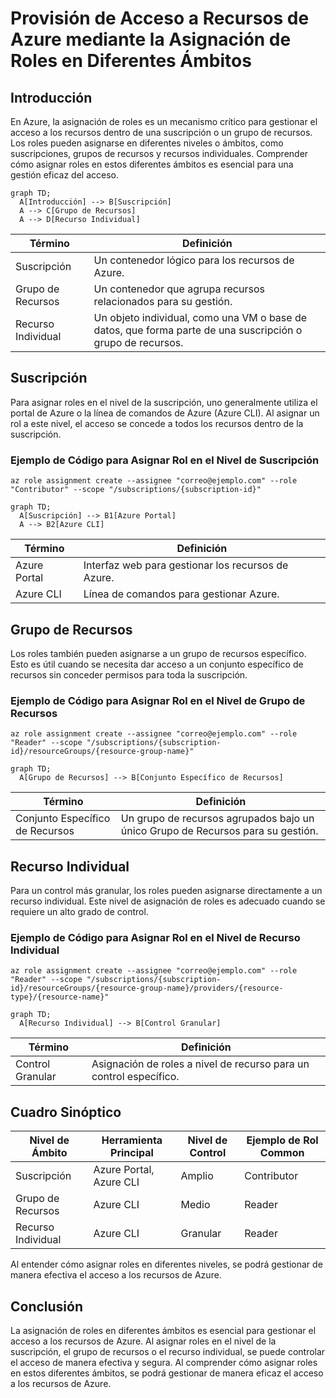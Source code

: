 # Provisión de Acceso a Recursos de Azure mediante la Asignación de Roles en Diferentes Ámbitos

## Introducción

En Azure, la asignación de roles es un mecanismo crítico para gestionar el acceso a los recursos dentro de una suscripción o un grupo de recursos. Los roles pueden asignarse en diferentes niveles o ámbitos, como suscripciones, grupos de recursos y recursos individuales. Comprender cómo asignar roles en estos diferentes ámbitos es esencial para una gestión eficaz del acceso.

```mermaid
graph TD;
  A[Introducción] --> B[Suscripción]
  A --> C[Grupo de Recursos]
  A --> D[Recurso Individual]
```

| Término         | Definición                                                                                             |
|----------------|-------------------------------------------------------------------------------------------------------|
| Suscripción    | Un contenedor lógico para los recursos de Azure.                                                       |
| Grupo de Recursos | Un contenedor que agrupa recursos relacionados para su gestión.                                        |
| Recurso Individual | Un objeto individual, como una VM o base de datos, que forma parte de una suscripción o grupo de recursos. |

## Suscripción

Para asignar roles en el nivel de la suscripción, uno generalmente utiliza el portal de Azure o la línea de comandos de Azure (Azure CLI). Al asignar un rol a este nivel, el acceso se concede a todos los recursos dentro de la suscripción.

### Ejemplo de Código para Asignar Rol en el Nivel de Suscripción

```azurecli
az role assignment create --assignee "correo@ejemplo.com" --role "Contributor" --scope "/subscriptions/{subscription-id}"
```

```mermaid
graph TD;
  A[Suscripción] --> B1[Azure Portal]
  A --> B2[Azure CLI]
```

| Término      | Definición                                       |
|-------------|--------------------------------------------------|
| Azure Portal | Interfaz web para gestionar los recursos de Azure.|
| Azure CLI    | Línea de comandos para gestionar Azure.          |

## Grupo de Recursos

Los roles también pueden asignarse a un grupo de recursos específico. Esto es útil cuando se necesita dar acceso a un conjunto específico de recursos sin conceder permisos para toda la suscripción.

### Ejemplo de Código para Asignar Rol en el Nivel de Grupo de Recursos

```azurecli
az role assignment create --assignee "correo@ejemplo.com" --role "Reader" --scope "/subscriptions/{subscription-id}/resourceGroups/{resource-group-name}"
```

```mermaid
graph TD;
  A[Grupo de Recursos] --> B[Conjunto Específico de Recursos]
```

| Término                    | Definición                                                                          |
|----------------------------|-------------------------------------------------------------------------------------|
| Conjunto Específico de Recursos | Un grupo de recursos agrupados bajo un único Grupo de Recursos para su gestión.     |

## Recurso Individual

Para un control más granular, los roles pueden asignarse directamente a un recurso individual. Este nivel de asignación de roles es adecuado cuando se requiere un alto grado de control.

### Ejemplo de Código para Asignar Rol en el Nivel de Recurso Individual

```azurecli
az role assignment create --assignee "correo@ejemplo.com" --role "Reader" --scope "/subscriptions/{subscription-id}/resourceGroups/{resource-group-name}/providers/{resource-type}/{resource-name}"
```

```mermaid
graph TD;
  A[Recurso Individual] --> B[Control Granular]
```

| Término          | Definición                                                       |
|------------------|------------------------------------------------------------------|
| Control Granular | Asignación de roles a nivel de recurso para un control específico.|

## Cuadro Sinóptico

| Nivel de Ámbito      | Herramienta Principal | Nivel de Control   | Ejemplo de Rol Common  |
|----------------------|-----------------------|--------------------|------------------------|
| Suscripción          | Azure Portal, Azure CLI| Amplio             | Contributor            |
| Grupo de Recursos    | Azure CLI             | Medio              | Reader                 |
| Recurso Individual   | Azure CLI             | Granular           | Reader                 |

Al entender cómo asignar roles en diferentes niveles, se podrá gestionar de manera efectiva el acceso a los recursos de Azure.

## Conclusión

La asignación de roles en diferentes ámbitos es esencial para gestionar el acceso a los recursos de Azure. Al asignar roles en el nivel de la suscripción, el grupo de recursos o el recurso individual, se puede controlar el acceso de manera efectiva y segura. Al comprender cómo asignar roles en estos diferentes ámbitos, se podrá gestionar de manera eficaz el acceso a los recursos de Azure.

